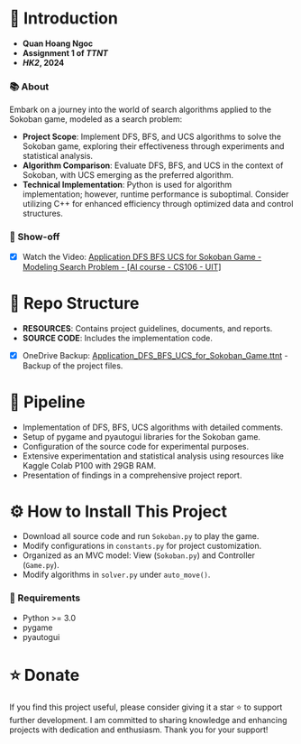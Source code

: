 # 🌟 Introduction

- **Quan Hoang Ngoc**
- **Assignment 1 of _TTNT_**
- **_HK2_, 2024**

### 📚 About

Embark on a journey into the world of search algorithms applied to the Sokoban game, modeled as a search problem:

- **Project Scope**: Implement DFS, BFS, and UCS algorithms to solve the Sokoban game, exploring their effectiveness through experiments and statistical analysis.
- **Algorithm Comparison**: Evaluate DFS, BFS, and UCS in the context of Sokoban, with UCS emerging as the preferred algorithm.
- **Technical Implementation**: Python is used for algorithm implementation; however, runtime performance is suboptimal. Consider utilizing C++ for enhanced efficiency through optimized data and control structures.

### 🎥 Show-off

- [x] Watch the Video: [Application DFS BFS UCS for Sokoban Game - Modeling Search Problem - [AI course - CS106 - UIT]](https://youtu.be/s27dXLyyjzo?feature=shared)

# 📁 Repo Structure

- **RESOURCES**: Contains project guidelines, documents, and reports.
- **SOURCE CODE**: Includes the implementation code.
- [x] OneDrive Backup: [Application_DFS_BFS_UCS_for_Sokoban_Game.ttnt](https://uithcm-my.sharepoint.com/:f:/g/personal/22521178_ms_uit_edu_vn/EuXhV_mF0uxJn75qkuz-FdUBuNKOyAOXv53GolTUMTuhNg?e=O6DMoV) - Backup of the project files.

# 🚀 Pipeline

- Implementation of DFS, BFS, UCS algorithms with detailed comments.
- Setup of pygame and pyautogui libraries for the Sokoban game.
- Configuration of the source code for experimental purposes.
- Extensive experimentation and statistical analysis using resources like Kaggle Colab P100 with 29GB RAM.
- Presentation of findings in a comprehensive project report.

# ⚙️ How to Install This Project

- Download all source code and run `Sokoban.py` to play the game.
- Modify configurations in `constants.py` for project customization.
- Organized as an MVC model: View (`Sokoban.py`) and Controller (`Game.py`).
- Modify algorithms in `solver.py` under `auto_move()`.

### 🔧 Requirements

- Python >= 3.0
- pygame
- pyautogui

# ⭐ Donate

If you find this project useful, please consider giving it a star ⭐ to support further development. I am committed to sharing knowledge and enhancing projects with dedication and enthusiasm. Thank you for your support!
